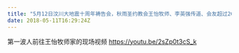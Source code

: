 ```yaml
---
title: "5月12日汶川大地震十周年祷告会，秋雨圣约教会王怡牧师、李英强传道、会友超过200人被抓(3)"
date: 2018-05-11T16:29:24Z
---
```


第一波人前往王怡牧师家的现场视频 
https://youtu.be/2sZp0t3cS_k